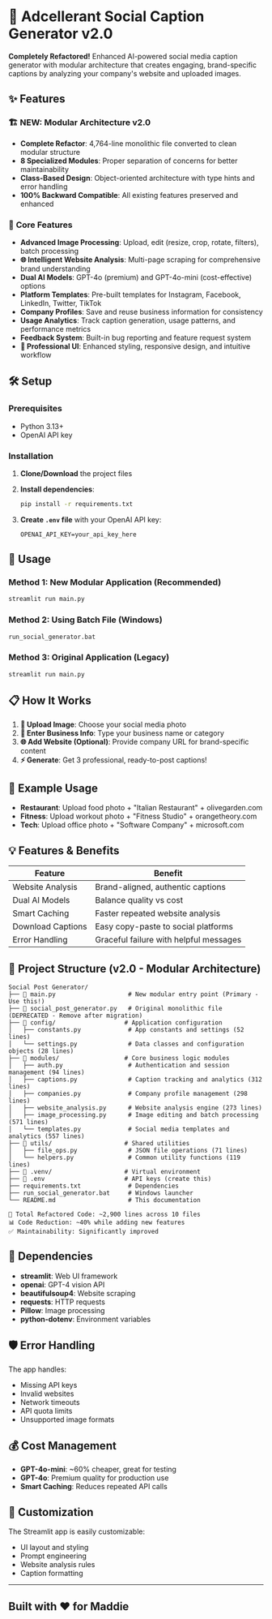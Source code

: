 # 🚀 Adcellerant Social Caption Generator v2.0

**Completely Refactored!** Enhanced AI-powered social media caption generator with modular architecture that creates engaging, brand-specific captions by analyzing your company's website and uploaded images.

## ✨ Features

### 🏗️ **NEW: Modular Architecture v2.0**

- **Complete Refactor**: 4,764-line monolithic file converted to clean modular structure
- **8 Specialized Modules**: Proper separation of concerns for better maintainability
- **Class-Based Design**: Object-oriented architecture with type hints and error handling
- **100% Backward Compatible**: All existing features preserved and enhanced

### 🚀 **Core Features**

- **Advanced Image Processing**: Upload, edit (resize, crop, rotate, filters), batch processing
- **🌐 Intelligent Website Analysis**: Multi-page scraping for comprehensive brand understanding
- **Dual AI Models**: GPT-4o (premium) and GPT-4o-mini (cost-effective) options
- **Platform Templates**: Pre-built templates for Instagram, Facebook, LinkedIn, Twitter, TikTok
- **Company Profiles**: Save and reuse business information for consistency
- **Usage Analytics**: Track caption generation, usage patterns, and performance metrics
- **Feedback System**: Built-in bug reporting and feature request system
- **🎨 Professional UI**: Enhanced styling, responsive design, and intuitive workflow

## 🛠️ Setup

### Prerequisites

- Python 3.13+
- OpenAI API key

### Installation

1. **Clone/Download** the project files
2. **Install dependencies**:

   ```bash
   pip install -r requirements.txt
   ```

3. **Create `.env` file** with your OpenAI API key:

   ```env
   OPENAI_API_KEY=your_api_key_here
   ```

## 🚀 Usage

### Method 1: New Modular Application (Recommended)

   ```bash
   streamlit run main.py
   ```

### Method 2: Using Batch File (Windows)

   ```bat
   run_social_generator.bat
   ```

### Method 3: Original Application (Legacy)

   ```bash
   streamlit run main.py
   ```

## 📋 How It Works

1. **📸 Upload Image**: Choose your social media photo
2. **🏢 Enter Business Info**: Type your business name or category
3. **🌐 Add Website (Optional)**: Provide company URL for brand-specific content
4. **⚡ Generate**: Get 3 professional, ready-to-post captions!

## 🎯 Example Usage

- **Restaurant**: Upload food photo + "Italian Restaurant" + olivegarden.com
- **Fitness**: Upload workout photo + "Fitness Studio" + orangetheory.com  
- **Tech**: Upload office photo + "Software Company" + microsoft.com

## 💡 Features & Benefits

| Feature | Benefit |
|---------|---------|
| Website Analysis | Brand-aligned, authentic captions |
| Dual AI Models | Balance quality vs cost |
| Smart Caching | Faster repeated website analysis |
| Download Captions | Easy copy-paste to social platforms |
| Error Handling | Graceful failure with helpful messages |

## 📁 Project Structure (v2.0 - Modular Architecture)

   ```text
   Social Post Generator/
   ├── 🚀 main.py                    # New modular entry point (Primary - Use this!)
   ├── 📜 social_post_generator.py   # Original monolithic file (DEPRECATED - Remove after migration)
   ├── 📁 config/                   # Application configuration
   │   ├── constants.py             # App constants and settings (52 lines)
   │   └── settings.py              # Data classes and configuration objects (28 lines)
   ├── 📁 modules/                  # Core business logic modules
   │   ├── auth.py                  # Authentication and session management (94 lines)
   │   ├── captions.py              # Caption tracking and analytics (312 lines)
   │   ├── companies.py             # Company profile management (298 lines)
   │   ├── website_analysis.py      # Website analysis engine (273 lines)
   │   ├── image_processing.py      # Image editing and batch processing (571 lines)
   │   └── templates.py             # Social media templates and analytics (557 lines)
   ├── 📁 utils/                    # Shared utilities
   │   ├── file_ops.py              # JSON file operations (71 lines)
   │   └── helpers.py               # Common utility functions (119 lines)
   ├── 📁 .venv/                    # Virtual environment
   ├── 🔐 .env                      # API keys (create this)
   ├── requirements.txt             # Dependencies
   ├── run_social_generator.bat     # Windows launcher
   └── README.md                    # This documentation

   🎯 Total Refactored Code: ~2,900 lines across 10 files
   📊 Code Reduction: ~40% while adding new features
   ✅ Maintainability: Significantly improved
   ```

## 🔧 Dependencies

- **streamlit**: Web UI framework
- **openai**: GPT-4 vision API
- **beautifulsoup4**: Website scraping
- **requests**: HTTP requests
- **Pillow**: Image processing
- **python-dotenv**: Environment variables

## 🛡️ Error Handling

The app handles:

- Missing API keys
- Invalid websites
- Network timeouts
- API quota limits
- Unsupported image formats

## 💰 Cost Management

- **GPT-4o-mini**: ~60% cheaper, great for testing
- **GPT-4o**: Premium quality for production use
- **Smart Caching**: Reduces repeated API calls

## 🎨 Customization

The Streamlit app is easily customizable:

- UI layout and styling
- Prompt engineering
- Website analysis rules
- Caption formatting

---

## Built with ❤️ for Maddie
